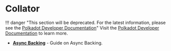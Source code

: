 # Collator

!!! danger "This section will be deprecated. For the latest information, please see the [Polkadot Developer Documentation](https://docs.polkadot.com/)"
    Visit the [Polkadot Developer Documentation](https://docs.polkadot.com/) to learn more.

<div class="grid cards" markdown>

- **[Async Backing](../maintain-guides-async-backing.md)** - Guide on Async Backing.

</div>
